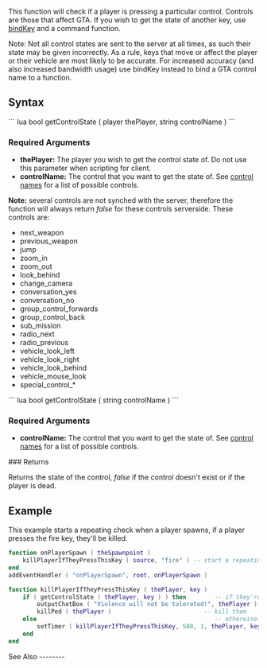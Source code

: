 This function will check if a player is pressing a particular control. Controls are those that affect GTA. If you wish to get the state of another key, use [bindKey](/docs/bindKey.md "wikilink") and a command function.

Note: Not all control states are sent to the server at all times, as such their state may be given incorrectly. As a rule, keys that move or affect the player or their vehicle are most likely to be accurate. For increased accuracy (and also increased bandwidth usage) use bindKey instead to bind a GTA control name to a function.

Syntax
------

<section name="Server" class="server" show="true">
``` lua
bool getControlState ( player thePlayer, string controlName )
```

### Required Arguments

-   **thePlayer:** The player you wish to get the control state of. Do not use this parameter when scripting for client.
-   **controlName:** The control that you want to get the state of. See [control names](/docs/control_names.md "wikilink") for a list of possible controls.

**Note:** several controls are not synched with the server, therefore the function will always return *false* for these controls serverside. These controls are:

-   next\_weapon
-   previous\_weapon
-   jump
-   zoom\_in
-   zoom\_out
-   look\_behind
-   change\_camera
-   conversation\_yes
-   conversation\_no
-   group\_control\_forwards
-   group\_control\_back
-   sub\_mission
-   radio\_next
-   radio\_previous
-   vehicle\_look\_left
-   vehicle\_look\_right
-   vehicle\_look\_behind
-   vehicle\_mouse\_look
-   special\_control\_\*

</section>
<section name="Client" class="client" show="true">
``` lua
bool getControlState ( string controlName ) 
```

### Required Arguments

-   **controlName:** The control that you want to get the state of. See [control names](/docs/control_names.md "wikilink") for a list of possible controls.

</section>
### Returns

Returns the state of the control, *false* if the control doesn't exist or if the player is dead.

Example
-------

<section name="Server" class="server" show="true">
This example starts a repeating check when a player spawns, if a player presses the fire key, they'll be killed.

``` lua
function onPlayerSpawn ( theSpawnpoint )
    killPlayerIfTheyPressThisKey ( source, "fire" ) -- start a repeating check
end
addEventHandler ( "onPlayerSpawn", root, onPlayerSpawn )

function killPlayerIfTheyPressThisKey ( thePlayer, key )
    if ( getControlState ( thePlayer, key ) ) then        -- if they're pressing the fire key
        outputChatBox ( "Violence will not be tolerated!", thePlayer )
        killPed ( thePlayer )                          -- kill them
    else                                                  -- otherwise..
        setTimer ( killPlayerIfTheyPressThisKey, 500, 1, thePlayer, key ) -- call this function again in 500ms
    end
end
```

</section>
See Also
--------

